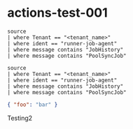 # actions-test-001

```kusto
source
| where Tenant == "<tenant_name>"
| where ident == "runner-job-agent"
| where message contains "JobHistory"
| where message contains "PoolSyncJob"
```

```csl
source
| where Tenant == "<tenant_name>"
| where ident == "runner-job-agent"
| where message contains "JobHistory"
| where message contains "PoolSyncJob"
```

```json
{ "foo": "bar" }
```

Testing2
